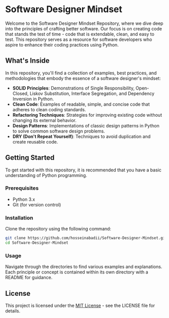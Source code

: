 # Software Designer Mindset

Welcome to the Software Designer Mindset Repository, where we dive deep into the principles of crafting better software. Our focus is on creating code that stands the test of time - code that is extendable, clean, and easy to test. This repository serves as a resource for software developers who aspire to enhance their coding practices using Python.

## What's Inside

In this repository, you'll find a collection of examples, best practices, and methodologies that embody the essence of a software designer's mindset:

- **SOLID Principles**: Demonstrations of Single Responsibility, Open-Closed, Liskov Substitution, Interface Segregation, and Dependency Inversion in Python.
- **Clean Code**: Examples of readable, simple, and concise code that adheres to clean coding standards.
- **Refactoring Techniques**: Strategies for improving existing code without changing its external behavior.
- **Design Patterns**: Implementations of classic design patterns in Python to solve common software design problems.
- **DRY (Don't Repeat Yourself)**: Techniques to avoid duplication and create reusable code.

## Getting Started

To get started with this repository, it is recommended that you have a basic understanding of Python programming.

### Prerequisites

- Python 3.x
- Git (for version control)

### Installation

Clone the repository using the following command:

```bash
git clone https://github.com/hosseinabadii/Software-Designer-Mindset.git
cd Software-Designer-Mindset
```

### Usage

Navigate through the directories to find various examples and explanations. Each principle or concept is contained within its own directory with a README for guidance.


## License

This project is licensed under the [MIT License](./LICENSE) - see the LICENSE file for details.
